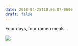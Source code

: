 ```yaml
---
date: 2018-04-25T10:06:07-0600
draft: false
---
```




Four days, four ramen meals.

![](/images/2018/11275e0cab.jpg)



